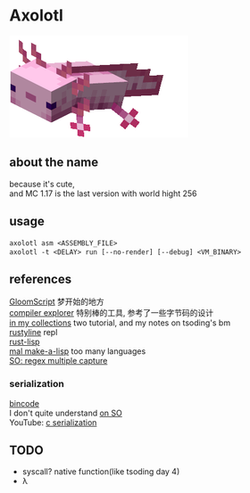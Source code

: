 # Axolotl
![minecraft axolotl](docs/axolotl.png)
## about the name
because it's cute,<br>
and MC 1.17 is the last version with world hight 256

## usage
```shell
axolotl asm <ASSEMBLY_FILE>
axolotl -t <DELAY> run [--no-render] [--debug] <VM_BINARY>
```



## references
[GloomScript](https://github.com/Xie-Jason/GloomScript)
    梦开始的地方<br>
[compiler explorer](https://godbolt.org/)
    特别棒的工具, 参考了一些字节码的设计<br>
[in my collections](dongdigua.github.io/internet_collections)
    two tutorial, and my notes on tsoding's bm<br>
[rustyline](https://crates.io/crates/rustyline)
    repl<br>
[rust-lisp](https://github.com/sunxyz/rust-lisp)<br>
[mal make-a-lisp](https://github.com/kanaka/mal/)
    too many languages<br>
[SO: regex multiple capture](https://stackoverflow.com/questions/57497045/how-to-get-overlapping-regex-captures-in-rust)<br>

### serialization
[bincode](https://github.com/bincode-org/bincode)<br>
I don't quite understand [on SO](https://stackoverflow.com/questions/25410028/how-to-read-a-struct-from-a-file-in-rust)<br>
YouTube: [c serialization](https://youtu.be/QrKpqdBiFRI)<br>



## TODO
- syscall? native function(like tsoding day 4)
- λ

